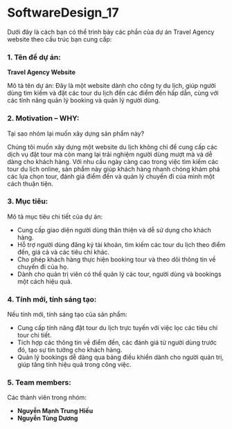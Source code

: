 # SoftwareDesign_17
Dưới đây là cách bạn có thể trình bày các phần của dự án Travel Agency website theo cấu trúc bạn cung cấp:

### 1. Tên đề dự án:
**Travel Agency Website**

Mô tả tên dự án: Đây là một website dành cho công ty du lịch, giúp người dùng tìm kiếm và đặt các tour du lịch đến các điểm đến hấp dẫn, cùng với các tính năng quản lý booking và quản lý người dùng.

### 2. Motivation – WHY:
Tại sao nhóm lại muốn xây dựng sản phẩm này?

Chúng tôi muốn xây dựng một website du lịch không chỉ để cung cấp các dịch vụ đặt tour mà còn mang lại trải nghiệm người dùng mượt mà và dễ dàng cho khách hàng. Với nhu cầu ngày càng cao trong việc tìm kiếm các tour du lịch online, sản phẩm này giúp khách hàng nhanh chóng khám phá các lựa chọn tour, đánh giá điểm đến và quản lý chuyến đi của mình một cách thuận tiện.

### 3. Mục tiêu:
Mô tả mục tiêu chi tiết của dự án:

- Cung cấp giao diện người dùng thân thiện và dễ sử dụng cho khách hàng.
- Hỗ trợ người dùng đăng ký tài khoản, tìm kiếm các tour du lịch theo điểm đến, giá cả và các tiêu chí khác.
- Cho phép khách hàng thực hiện booking tour và theo dõi thông tin về chuyến đi của họ.
- Dành cho quản trị viên có thể quản lý các tour, người dùng và bookings một cách hiệu quả.

### 4. Tính mới, tính sáng tạo:
Nếu tính mới, tính sáng tạo của sản phẩm:

- Cung cấp tính năng đặt tour du lịch trực tuyến với việc lọc các tiêu chí tour chi tiết.
- Tích hợp các thông tin về điểm đến, các đánh giá từ người dùng trước đó, tạo sự tin tưởng cho khách hàng.
- Quản lý bookings dễ dàng qua bảng điều khiển dành cho người quản trị, giúp tăng tính hiệu quả trong công việc.

### 5. Team members:
Các thành viên trong nhóm:

- **Nguyễn Mạnh Trung Hiếu**
- **Nguyễn Tùng Dương**
